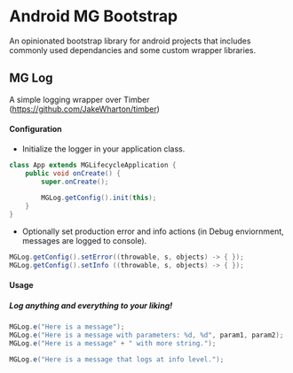 # Android MG Bootstrap
An opinionated bootstrap library for android projects that includes commonly used dependancies and some custom wrapper libraries.

## MG Log
A simple logging wrapper over Timber (https://github.com/JakeWharton/timber)

#### Configuration

* Initialize the logger in your application class.

```java
class App extends MGLifecycleApplication {
    public void onCreate() {
        super.onCreate();
        
        MGLog.getConfig().init(this);
    }
}
```
* Optionally set production error and info actions (in Debug enviornment, messages are logged to console).

```java
MGLog.getConfig().setError((throwable, s, objects) -> { });
MGLog.getConfig().setInfo ((throwable, s, objects) -> { });
```

#### Usage

##### Log anything and everything to your liking!

```java
MGLog.e("Here is a message");
MGLog.e("Here is a message with parameters: %d, %d", param1, param2);
MGLog.e("Here is a message" + " with more string.");

MGLog.e("Here is a message that logs at info level.");
```

